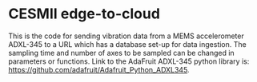 # CESMII edge-to-cloud
This is the code for sending vibration data from a MEMS accelerometer ADXL-345 to a URL which has a database set-up for data ingestion. The sampling time and number of axes to be sampled can be changed in parameters or functions. Link to the AdaFruit ADXL-345 python library is: https://github.com/adafruit/Adafruit_Python_ADXL345.
